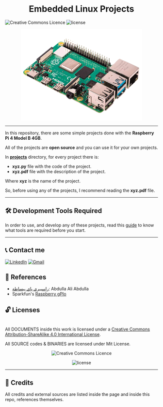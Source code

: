 <h1 align="center">Embedded Linux Projects</h1>

<img alt="Creative Commons Licence" style="border-width:0" src="https://i.creativecommons.org/l/by-sa/4.0/88x31.png" height="20"/>  <img src="https://img.shields.io/badge/license-Mit%20-blue" alt="license"/>

<p align="center">
  <img height="300" src="raspberry.png" alt="logo">
</p>

---

In this repository, there are some simple projects done with the **Raspberry Pi 4 Model B 4GB**.

All of the projects are **open source** and you can use it for your own projects.

In **[projects](projects/)** directory, for every project there is:

* **xyz.py** file with the code of the project.
* **xyz.pdf** file with the description of the project.

Where **xyz** is the name of the project.

So, before using any of the projects, I recommend reading the **xyz.pdf** file.

---

## 🛠️ Development Tools Required

In order to use, and develop any of these projects, read this [guide](assets/tools.md) to know what tools are required before you start.

---

## 📞 Contact me

<p><a href="https://www.linkedin.com/in/makaram99" target="_blank"><img alt="LinkedIn" src="https://img.shields.io/badge/linkedin-%230077B5.svg?&style=for-the-badge&logo=linkedin&logoColor=white" /></a> <a href="mailto:ma.karam272@gmail.com" target="_blank"><img alt="Gmail" src="https://upload.wikimedia.org/wikipedia/commons/thumb/7/7e/Gmail_icon_%282020%29.svg/640px-Gmail_icon_%282020%29.svg.png" height="30" /></a> </p>

## 📖 References

* [راسبيري باي ببساطة](http://simplyarduino.com/%D9%83%D8%AA%D8%A7%D8%A8-%D8%B1%D8%A7%D8%B3%D8%A8%D9%8A%D8%B1%D9%8A-%D8%A8%D8%A7%D9%8A-%D8%A8%D8%A8%D8%B3%D8%A7%D8%B7%D8%A9/): Abdulla Ali Abdulla
* Sparkfun's [Raspberry gPIo](https://learn.sparkfun.com/tutorials/raspberry-gpio)

## 🔓 Licenses

<a rel="license" href="http://creativecommons.org/licenses/by-sa/4.0/"></a><br />All DOCUMENTS inside this work is licensed under a <a rel="license" href="http://creativecommons.org/licenses/by-sa/4.0/">Creative Commons Attribution-ShareAlike 4.0 International License</a>.

All SOURCE codes & BINARIES are licensed under Mit License.

<p align="center">
  <img alt="Creative Commons Licence" style="border-width:0" src="https://i.creativecommons.org/l/by-sa/4.0/88x31.png" />

</p>

<p align="center">
  <img src="https://img.shields.io/badge/license-Mit%20-blue" alt="license"/>

</p>

---

## 🔏 Credits

All credits and external sources are listed inside the page and inside this repo, references themselves.
